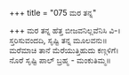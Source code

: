 +++
title = "075 ಮರ ತನ್ನ"

+++
ಮರ ತನ್ನ ಹೆತ್ತ ಬೀಜವನಿಲ್ಲವೆನಿಸಿ ವಿ-।  
ಸ್ತರಿಸುವಂದದಿ, ಸೃಷ್ಟಿ ತನ್ನ ಮೂಲವನು॥  
ಮರೆಮಾಚಿ ತಾನೆ ಮೆರೆಯುತ್ತಿಹುದು ಕಣ್ಗಳಿಗೆ।  
ನೊರೆ ಸೃಷ್ಟಿ ಪಾಲ್ ಬ್ರಹ್ಮ - ಮಂಕುತಿಮ್ಮ॥  
